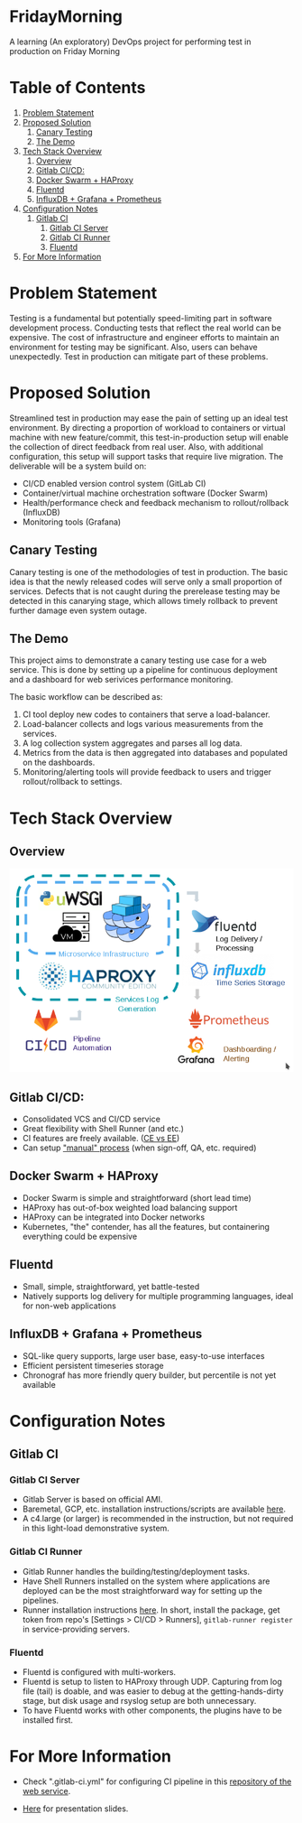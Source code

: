 FridayMorning
=============
A learning (An exploratory) DevOps project for performing test in production on Friday Morning


# Table of Contents

1.  [Problem Statement](#org078dc04)
2.  [Proposed Solution](#orga957c65)
    1.  [Canary Testing](#orga673fba)
    2.  [The Demo](#orga44ba7d)
3.  [Tech Stack Overview](#orgcfaa68e)
    1.  [Overview](#org9d6e2e9)
    2.  [Gitlab CI/CD:](#orgb65640d)
    3.  [Docker Swarm + HAProxy](#org4cfb5e4)
    4.  [Fluentd](#orgf1835b6)
    5.  [InfluxDB + Grafana + Prometheus](#orga4c9f76)
4.  [Configuration Notes](#org54e7ebb)
    1.  [Gitlab CI](#orgd18f769)
        1.  [Gitlab CI Server](#org5db5a5c)
        2.  [Gitlab CI Runner](#org5640968)
        3.  [Fluentd](#orgd00a037)
5.  [For More Information](#orge5fd999)




<a id="org078dc04"></a>

# Problem Statement

Testing is a fundamental but potentially speed-limiting part in software development process.
Conducting tests that reflect the real world can be expensive.
The cost of infrastructure and engineer efforts to maintain an environment for testing may be significant.
Also, users can behave unexpectedly. 
Test in production can mitigate part of these problems.


<a id="orga957c65"></a>

# Proposed Solution

Streamlined test in production may ease the pain of setting up an ideal test environment.
By directing a proportion of workload to containers or virtual machine with new feature/commit,
this test-in-production setup will enable the collection of direct feedback from real user.
Also, with additional configuration, this setup will support tasks that require live migration.
The deliverable will be a system build on:

-   CI/CD enabled version control system (GitLab CI)
-   Container/virtual machine orchestration software (Docker Swarm)
-   Health/performance check and feedback mechanism to rollout/rollback (InfluxDB)
-   Monitoring tools (Grafana)


<a id="orga673fba"></a>

## Canary Testing

Canary testing is one of the methodologies of test in production.
The basic idea is that the newly released codes will serve only a small proportion of services.
Defects that is not caught during the prerelease testing may be detected in this canarying stage, 
which allows timely rollback to prevent further damage even system outage.


<a id="orga44ba7d"></a>

## The Demo

This project aims to demonstrate a canary testing use case for a web service.
This is done by setting up a pipeline for continuous deployment and a dashboard for web serivices performance monitoring.

The basic workflow can be described as:

1.  CI tool deploy new codes to containers that serve a load-balancer.
2.  Load-balancer collects and logs various measurements from the services.
3.  A log collection system aggregates and parses all log data.
4.  Metrics from the data is then aggregated into databases and populated on the dashboards.
5.  Monitoring/alerting tools will provide feedback to users and trigger rollout/rollback to settings.


<a id="orgcfaa68e"></a>

# Tech Stack Overview


<a id="org9d6e2e9"></a>

## Overview

![Tech Stack Overview](./static/tech-stack.png)


<a id="orgb65640d"></a>

## Gitlab CI/CD:

-   Consolidated VCS and CI/CD service
-   Great flexibility with Shell Runner (and etc.)
-   CI features are freely available. ([CE vs EE](https://about.gitlab.com/images/feature_page/gitlab-features.pdf))
-   Can setup ["manual" process](https://about.gitlab.com/2016/08/26/ci-deployment-and-environments/) (when sign-off, QA, etc. required)


<a id="org4cfb5e4"></a>

## Docker Swarm + HAProxy

-   Docker Swarm is simple and straightforward (short lead time)
-   HAProxy has out-of-box weighted load balancing support
-   HAProxy can be integrated into Docker networks
-   Kubernetes, "the" contender, has all the features, but containering everything could be expensive


<a id="orgf1835b6"></a>

## Fluentd

-   Small, simple, straightforward, yet battle-tested
-   Natively supports log delivery for multiple programming languages, ideal for non-web applications


<a id="orga4c9f76"></a>

## InfluxDB + Grafana + Prometheus

-   SQL-like query supports, large user base, easy-to-use interfaces
-   Efficient persistent timeseries storage
-   Chronograf has more friendly query builder, but percentile is not yet available


<a id="org54e7ebb"></a>

# Configuration Notes


<a id="orgd18f769"></a>

## Gitlab CI


<a id="org5db5a5c"></a>

### Gitlab CI Server

-   Gitlab Server is based on official AMI.
-   Baremetal, GCP, etc. installation instructions/scripts are available [here](https://about.gitlab.com/installation/).
-   A c4.large (or larger) is recommended in the instruction, but not required in this light-load demonstrative system.


<a id="org5640968"></a>

### Gitlab CI Runner

-   Gitlab Runner handles the building/testing/deployment tasks.
-   Have Shell Runners installed on the system where applications are deployed can be the most straightforward way for setting up the pipelines.
-   Runner installation instructions [here](https://docs.gitlab.com/runner/install/). In short, install the package, get token from repo's [Settings > CI/CD > Runners], `gitlab-runner register` in service-providing servers.


<a id="orgd00a037"></a>

### Fluentd

-   Fluentd is configured with multi-workers.
-   Fluentd is setup to listen to HAProxy through UDP. Capturing from log file (tail) is doable, and was easier to debug at the getting-hands-dirty stage, but disk usage and rsyslog setup are both unnecessary.
-   To have Fluentd works with other components, the plugins have to be installed first.


<a id="orge5fd999"></a>

# For More Information

-   Check ".gitlab-ci.yml" for configuring CI pipeline in this [repository of the web service](https://gitlab.frimorn.net/FridayMorning/).

-   [Here](https://goo.gl/4P3o8M) for presentation slides.

